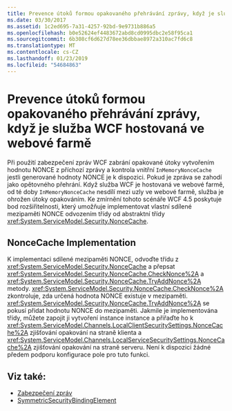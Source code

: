 ```yaml
---
title: Prevence útoků formou opakovaného přehrávání zprávy, když je služba WCF hostovaná ve webové farmě
ms.date: 03/30/2017
ms.assetid: 1c2ed695-7a31-4257-92bd-9e9731b886a5
ms.openlocfilehash: b0e52624ef4483672abd8cd0995dbc2e58f95ca1
ms.sourcegitcommit: 6b308cf6d627d78ee36dbbae8972a310ac7fd6c8
ms.translationtype: MT
ms.contentlocale: cs-CZ
ms.lasthandoff: 01/23/2019
ms.locfileid: "54684863"
---
```

# <a name="preventing-replay-attacks-when-a-wcf-service-is-hosted-in-a-web-farm"></a>Prevence útoků formou opakovaného přehrávání zprávy, když je služba WCF hostovaná ve webové farmě
Při použití zabezpečení zpráv WCF zabrání opakované útoky vytvořením hodnotu NONCE z příchozí zprávy a kontrola vnitřní `InMemoryNonceCache` jestli generované hodnoty NONCE je k dispozici. Pokud je zpráva se zahodí jako opětovného přehrání. Když služba WCF je hostovaná ve webové farmě, od té doby `InMemoryNonceCache` nesdílí mezi uzly ve webové farmě, služba je ohrožen útoky opakováním.  Ke zmírnění tohoto scénáře WCF 4.5 poskytuje bod rozšiřitelnosti, který umožňuje implementovat vlastní sdílené mezipaměti NONCE odvozením třídy od abstraktní třídy <xref:System.ServiceModel.Security.NonceCache>.  
  
## <a name="noncecache-implementation"></a>NonceCache Implementation  
 K implementaci sdílené mezipaměti NONCE, odvoďte třídu z <xref:System.ServiceModel.Security.NonceCache> a přepsat <xref:System.ServiceModel.Security.NonceCache.CheckNonce%2A> a <xref:System.ServiceModel.Security.NonceCache.TryAddNonce%2A> metody. <xref:System.ServiceModel.Security.NonceCache.CheckNonce%2A> zkontroluje, zda určená hodnota NONCE existuje v mezipaměti. <xref:System.ServiceModel.Security.NonceCache.TryAddNonce%2A> se pokusí přidat hodnotu NONCE do mezipaměti. Jakmile je implementována třídy, můžete zapojit ji vytvoření instance instance a přiřaďte ho k <xref:System.ServiceModel.Channels.LocalClientSecuritySettings.NonceCache%2A> zjišťování opakování na straně klienta a <xref:System.ServiceModel.Channels.LocalServiceSecuritySettings.NonceCache%2A> zjišťování opakování na straně serveru. Není k dispozici žádné předem podporu konfigurace pole pro tuto funkci.  
  
## <a name="see-also"></a>Viz také:
- [Zabezpečení zpráv](../../../../docs/framework/wcf/feature-details/message-security-in-wcf.md)
- [SymmetricSecurityBindingElement](../../../../docs/framework/wcf/diagnostics/wmi/symmetricsecuritybindingelement.md)
